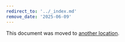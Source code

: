 ```yaml
---
redirect_to: '../_index.md'
remove_date: '2025-06-09'
---
```


<!-- vale off -->
<!-- markdownlint-disable -->

This document was moved to [another location](../_index.md).

<!-- This redirect file can be deleted after <2025-06-09>. -->
<!-- Redirects that point to other docs in the same project expire in three months. -->
<!-- Redirects that point to docs in a different project or site (for example, link is not relative and starts with `https:`) expire in one year. -->
<!-- Before deletion, see: https://docs.gitlab.com/development/documentation/redirects -->
